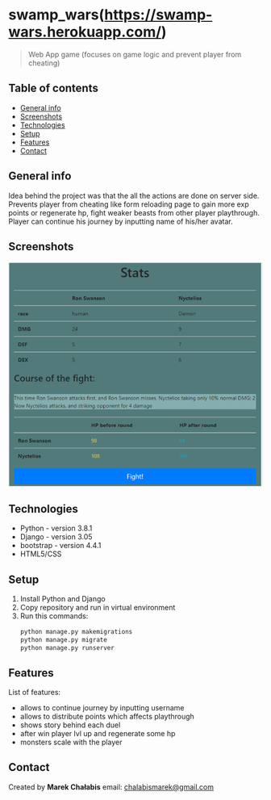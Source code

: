 # swamp_wars(https://swamp-wars.herokuapp.com/)

> Web App game (focuses on game logic and prevent player from cheating)

## Table of contents

- [General info](#general-info)
- [Screenshots](#screenshots)
- [Technologies](#technologies)
- [Setup](#setup)
- [Features](#features)
- [Contact](#contact)

## General info

Idea behind the project was that the all the actions are done on server side. Prevents player from cheating like form reloading page to gain more exp points or regenerate hp, fight weaker beasts from other player playthrough. Player can continue his journey by inputting name of his/her avatar.

## Screenshots

![Example](./swamp_wars_example.jpg)

## Technologies

- Python - version 3.8.1
- Django - version 3.05
- bootstrap - version 4.4.1
- HTML5/CSS

## Setup

1. Install Python and Django
2. Copy repository and run in virtual environment
3. Run this commands:
   ```
   python manage.py makemigrations
   python manage.py migrate
   python manage.py runserver
   ```

## Features

List of features:

- allows to continue journey by inputting username
- allows to distribute points which affects playthrough
- shows story behind each duel
- after win player lvl up and regenerate some hp
- monsters scale with the player

## Contact

Created by <b>Marek Chałabis</b> email: chalabismarek@gmail.com
